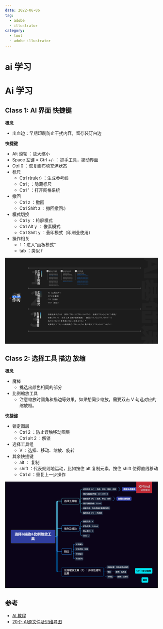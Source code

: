```yaml
---
date: 2022-06-06
tag:
  - adobe
  - illustrator
category:
  - tool
  - adobe illustrator
---
```


# ai 学习

# Ai 学习


## Class 1: AI 界面 快捷键

**概念**

- 出血边：早期印刷防止干扰内容，留存装订白边



**快捷键**

- Alt 滚轮 ：放大缩小
- Space 左键 = Ctrl +/- ：抓手工具，挪动界面
- Ctrl 0 ：恢复画布填充满状态
- 标尺
  - Ctrl r(ruler) ：生成参考线
  - Ctrl ; ：隐藏标尺
  - Ctrl ' ：打开网格系统
- 撤回
  - Ctrl z ：撤回
  - Ctrl Shift z ：撤回撤回:)
- 模式切换
  - Ctrl y ：轮廓模式
  - Ctrl Alt y ： 像素模式
  - Ctrl Shift y ：叠印模式（印刷业使用）
- 操作相关
  - f ：进入“画板模式”
  - tab ：类似 f

![AI基础课-课程大纲](./assets/AI基础课-课程大纲.jpg)



## Class 2: 选择工具 描边 放缩

**概念**

- 魔棒
  - 挑选出颜色相同的部分
- 比例缩放工具
  - 注意缩放时圆角和描边等效果，如果想同步缩放，需要双击 V 勾选对应的缩放框。

**快捷键**

- 锁定图层
  - Ctrl 2 ：防止误触移动图层
  - Ctrl alt 2 ：解锁
- 选择工具组
  - V ：选择、移动、缩放、旋转
- 其余快捷键
  - alt ： 复制
  - shift ：代表规则地运动，比如按住 alt 复制元素，按住 shift 使得直线移动
  - Ctrl d ：重复上一步操作



![选择&描边&比例缩放工具](./assets/选择&描边&比例缩放工具.png)





## 参考

- [AI 教程](https://www.bilibili.com/video/BV1cy4y1p7vp?p=1)
- [20个-AI源文件及思维导图](.//)
